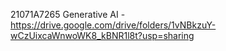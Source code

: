 21071A7265
Generative AI - 
https://drive.google.com/drive/folders/1vNBkzuY-wCzUixcaWnwoWK8_kBNR1l8t?usp=sharing
